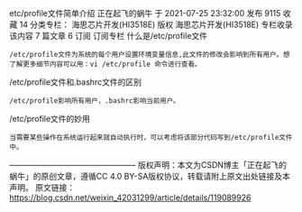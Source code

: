 etc/profile文件简单介绍
正在起飞的蜗牛
于 2021-07-25 23:32:00 发布 9115
收藏 14
分类专栏： 海思芯片开发(HI3518E)
版权
海思芯片开发(HI3518E) 专栏收录该内容
7 篇文章 6 订阅
订阅专栏
什么是/etc/profile文件

    /etc/profile文件为系统的每个用户设置环境变量信息,此文件的修改会影响到所有用户。想了解更多细节内容可以用：vi /etc/profile 命令进行查看。

/etc/profile文件和.bashrc文件的区别

    /etc/profile影响所有用户，.bashrc影响当前用户。

/etc/profile文件的妙用

    当需要某些操作在系统运行起来就自动执行时，可以考虑将该部分代码写到/etc/profile文件中。
————————————————
版权声明：本文为CSDN博主「正在起飞的蜗牛」的原创文章，遵循CC 4.0 BY-SA版权协议，转载请附上原文出处链接及本声明。
原文链接：https://blog.csdn.net/weixin_42031299/article/details/119089926